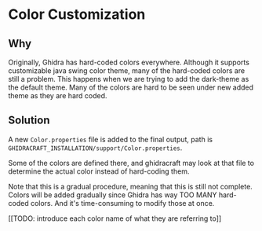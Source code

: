 # Color Customization

## Why

Originally, Ghidra has hard-coded colors everywhere.
Although it supports customizable java swing color theme, many of the hard-coded colors are still
a problem.
This happens when we are trying to add the dark-theme as the default theme. Many of the colors are
hard to be seen under new added theme as they are hard coded.

## Solution

A new `Color.properties` file is added to the final output, path is
`GHIDRACRAFT_INSTALLATION/support/Color.properties`.

Some of the colors are defined there, and ghidracraft may look at that file to determine the actual
color instead of hard-coding them.

Note that this is a gradual procedure, meaning that this is still not complete. Colors will be added
gradually since Ghidra has way TOO MANY hard-coded colors. And it's time-consuming to modify those
at once.

[[TODO: introduce each color name of what they are referring to]]
